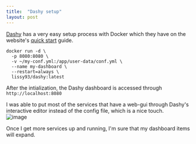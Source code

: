 ```yaml
---
title:  "Dashy setup"
layout: post
---
```

[Dashy](https://dashy.to/) has a very easy setup process with Docker which they have on the website's [quick start](https://dashy.to/docs/quick-start) guide.  

```
docker run -d \
  -p 8080:8080 \
  -v ~/my-conf.yml:/app/user-data/conf.yml \
  --name my-dashboard \
  --restart=always \
  lissy93/dashy:latest
```  
After the intialization, the Dashy dashboard is accessed through `http://localhost:8080`  

I was able to put most of the services that have a web-gui through Dashy's interactive editor instead of the config file, which is a nice touch.  
![image](https://github.com/adnapJosh/homelab/assets/44041134/df03a449-7340-484d-8520-aa04c685a5b8)

Once I get more services up and running, I'm sure that my dashboard items will expand.
